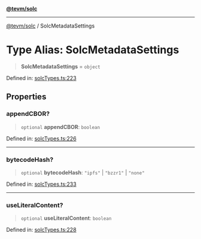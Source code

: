 [**@tevm/solc**](../README.md)

***

[@tevm/solc](../globals.md) / SolcMetadataSettings

# Type Alias: SolcMetadataSettings

> **SolcMetadataSettings** = `object`

Defined in: [solcTypes.ts:223](https://github.com/evmts/compiler/blob/main/packages/solc/src/solcTypes.ts#L223)

## Properties

### appendCBOR?

> `optional` **appendCBOR**: `boolean`

Defined in: [solcTypes.ts:226](https://github.com/evmts/compiler/blob/main/packages/solc/src/solcTypes.ts#L226)

***

### bytecodeHash?

> `optional` **bytecodeHash**: `"ipfs"` \| `"bzzr1"` \| `"none"`

Defined in: [solcTypes.ts:233](https://github.com/evmts/compiler/blob/main/packages/solc/src/solcTypes.ts#L233)

***

### useLiteralContent?

> `optional` **useLiteralContent**: `boolean`

Defined in: [solcTypes.ts:228](https://github.com/evmts/compiler/blob/main/packages/solc/src/solcTypes.ts#L228)
